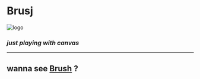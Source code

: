 # Brusj
![logo](./images/fav.png)
### _just playing with canvas_
---
wanna see [Brush](http://brush.netlify.com "brush") ?
---
